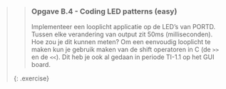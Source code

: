 >> ### Opgave B.4 - Coding LED patterns (easy)
>>
>> Implementeer een looplicht applicatie op de LED’s van PORTD. Tussen elke verandering van output zit 50ms (milliseconden). Hoe zou je dit kunnen meten? Om een eenvoudig looplicht te maken kun je gebruik maken van de shift operatoren in C (de `>>` en de `<<`). Dit heb je ook al gedaan in periode TI-1.1 op het GUI board.
>>
>{: .exercise}